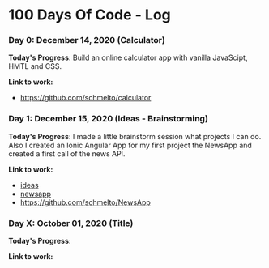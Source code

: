 # 100 Days Of Code - Log

### Day 0: December 14, 2020 (Calculator)

**Today's Progress**:
Build an online calculator app with vanilla JavaScipt, HMTL and CSS.

**Link to work:**
* https://github.com/schmelto/calculator


### Day 1: December 15, 2020 (Ideas - Brainstorming)

**Today's Progress**:
I made a little brainstorm session what projects I can do.
Also I created an Ionic Angular App for my first project the NewsApp and created a first call of the news API.

**Link to work:**
* [ideas](/img/2020_12_15-ideas.jpg)
* [newsapp](/img/2020_12_15-NewsApp.jpg)
* https://github.com/schmelto/NewsApp








### Day X: October 01, 2020 (Title)

**Today's Progress**:

**Link to work:**
